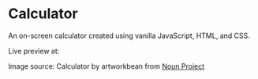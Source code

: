 # Calculator

An on-screen calculator created using vanilla JavaScript, HTML, and CSS.

Live preview at: <a href="https://mikasatoo.github.io/calculator/" target="_blank"></a>

Image source: Calculator by artworkbean from <a href="https://thenounproject.com/browse/icons/term/calculator/" target="_blank" title="Calculator Icons">Noun Project</a>
